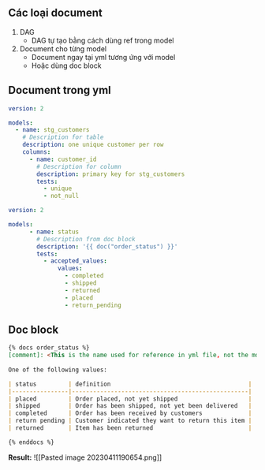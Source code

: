 ## Các loại document
1. DAG
	- DAG tự tạo bằng cách dùng ref trong model
2. Document cho từng model
	- Document ngay tại yml tương ứng với model
	- Hoặc dùng doc block

## Document trong yml
```yml
version: 2

models:
  - name: stg_customers
	# Description for table
    description: one unique customer per row 
    columns: 
      - name: customer_id
	    # Description for column
        description: primary key for stg_customers 
        tests:
          - unique
          - not_null
```

```yml
version: 2

models:
      - name: status
	    # Description from doc block 
        description: '{{ doc("order_status") }}' 
        tests:
          - accepted_values:
              values:
                - completed
                - shipped
                - returned
                - placed
                - return_pending
```

## Doc block

```md
{% docs order_status %}
[comment]: <This is the name used for reference in yml file, not the md file name>
	
One of the following values: 

| status         | definition                                       |
|----------------|--------------------------------------------------|
| placed         | Order placed, not yet shipped                    |
| shipped        | Order has been shipped, not yet been delivered   |
| completed      | Order has been received by customers             |
| return pending | Customer indicated they want to return this item |
| returned       | Item has been returned                           |

{% enddocs %}
```

**Result:**
![[Pasted image 20230411190654.png]]